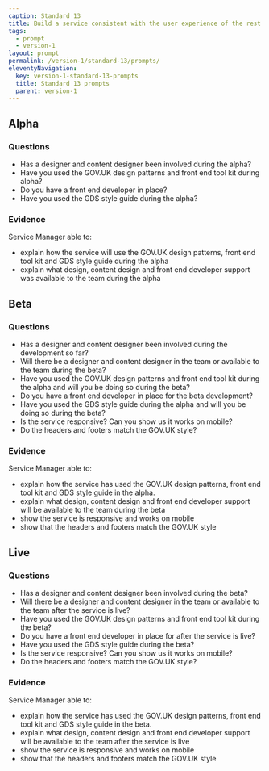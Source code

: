 ```yaml
---
caption: Standard 13
title: Build a service consistent with the user experience of the rest of GOV.UK by using the design patterns and style guide.
tags:
  - prompt
  - version-1
layout: prompt
permalink: /version-1/standard-13/prompts/
eleventyNavigation:
  key: version-1-standard-13-prompts
  title: Standard 13 prompts
  parent: version-1
---
```


## Alpha

### Questions

- Has a designer and content designer been involved during the alpha?
- Have you used the GOV.UK design patterns and front end tool kit during alpha?
- Do you have a front end developer in place?
- Have you used the GDS style guide during the alpha?

### Evidence

Service Manager able to:

- explain how the service will use the GOV.UK design patterns, front end tool kit and GDS style guide during the alpha
- explain what design, content design and front end developer support was available to the team during the alpha

## Beta

### Questions

- Has a designer and content designer been involved during the development so far?
- Will there be a designer and content designer in the team or available to the team during the beta?
- Have you used the GOV.UK design patterns and front end tool kit during the alpha and will you be doing so during the beta?
- Do you have a front end developer in place for the beta development?
- Have you used the GDS style guide during the alpha and will you be doing so during the beta?
- Is the service responsive? Can you show us it works on mobile?
- Do the headers and footers match the GOV.UK style?

### Evidence

Service Manager able to:

- explain how the service has used the GOV.UK design patterns, front end tool kit and GDS style guide in the alpha.
- explain what design, content design and front end developer support will be available to the team during the beta
- show the service is responsive and works on mobile
- show that the headers and footers match the GOV.UK style

## Live

### Questions

- Has a designer and content designer been involved during the beta?
- Will there be a designer and content designer in the team or available to the team after the service is live?
- Have you used the GOV.UK design patterns and front end tool kit during the beta?
- Do you have a front end developer in place for after the service is live?
- Have you used the GDS style guide during the beta?
- Is the service responsive? Can you show us it works on mobile?
- Do the headers and footers match the GOV.UK style?

### Evidence

Service Manager able to:

- explain how the service has used the GOV.UK design patterns, front end tool kit and GDS style guide in the beta.
- explain what design, content design and front end developer support will be available to the team after the service is live
- show the service is responsive and works on mobile
- show that the headers and footers match the GOV.UK style
